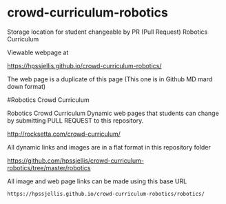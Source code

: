 # crowd-curriculum-robotics
Storage location for student changeable by PR (Pull Request) Robotics Curriculum

Viewable webpage at 

https://hpssjellis.github.io/crowd-curriculum-robotics/




The web page is a duplicate of this page (This one is in Github MD mard down format)

#Robotics Crowd Curriculum

Robotics Crowd Curriculum Dynamic web pages that students can change by submitting PULL REQUEST to this repository.


http://rocksetta.com/crowd-curriculum/

All dynamic links and images are in a flat format in this repository folder


  https://github.com/hpssjellis/crowd-curriculum-robotics/tree/master/robotics


All image and web page links can be made using this base URL 

```
https://hpssjellis.github.io/crowd-curriculum-robotics/robotics/
```
